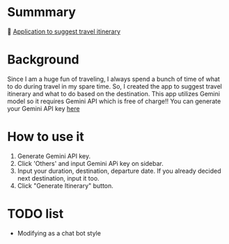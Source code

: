# Summmary
🛫 [Application to suggest travel itinerary](https://lets-make-travel-itinerary-together.streamlit.app/)

# Background
Since I am a huge fun of traveling, I always spend a bunch of time of what to do during travel in my spare time.
So, I created the app to suggest travel itinerary and what to do based on the destination.
This app utilizes Gemini model so it requires Gemini API which is free of charge!!
You can generate your Gemini API key [here](https://aistudio.google.com/app/apikey)

# How to use it
1. Generate Gemini API key.
2. Click 'Others' and input Gemini APi key on sidebar.
3. Input your duration, destination, departure date. If you already decided next destination, input it too.
4. Click "Generate Itinerary" button.

# TODO list
- Modifying as a chat bot style
